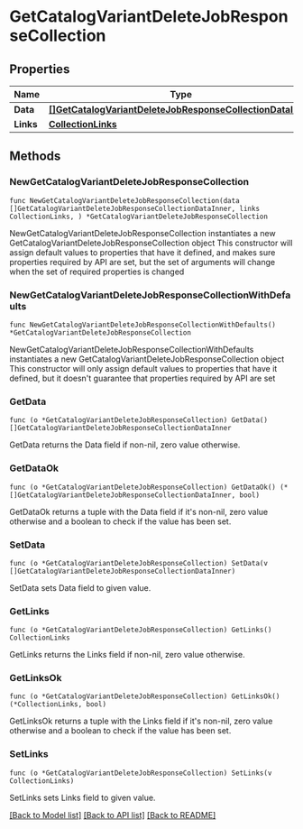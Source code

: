 # GetCatalogVariantDeleteJobResponseCollection

## Properties

Name | Type | Description | Notes
------------ | ------------- | ------------- | -------------
**Data** | [**[]GetCatalogVariantDeleteJobResponseCollectionDataInner**](GetCatalogVariantDeleteJobResponseCollectionDataInner.md) |  | 
**Links** | [**CollectionLinks**](CollectionLinks.md) |  | 

## Methods

### NewGetCatalogVariantDeleteJobResponseCollection

`func NewGetCatalogVariantDeleteJobResponseCollection(data []GetCatalogVariantDeleteJobResponseCollectionDataInner, links CollectionLinks, ) *GetCatalogVariantDeleteJobResponseCollection`

NewGetCatalogVariantDeleteJobResponseCollection instantiates a new GetCatalogVariantDeleteJobResponseCollection object
This constructor will assign default values to properties that have it defined,
and makes sure properties required by API are set, but the set of arguments
will change when the set of required properties is changed

### NewGetCatalogVariantDeleteJobResponseCollectionWithDefaults

`func NewGetCatalogVariantDeleteJobResponseCollectionWithDefaults() *GetCatalogVariantDeleteJobResponseCollection`

NewGetCatalogVariantDeleteJobResponseCollectionWithDefaults instantiates a new GetCatalogVariantDeleteJobResponseCollection object
This constructor will only assign default values to properties that have it defined,
but it doesn't guarantee that properties required by API are set

### GetData

`func (o *GetCatalogVariantDeleteJobResponseCollection) GetData() []GetCatalogVariantDeleteJobResponseCollectionDataInner`

GetData returns the Data field if non-nil, zero value otherwise.

### GetDataOk

`func (o *GetCatalogVariantDeleteJobResponseCollection) GetDataOk() (*[]GetCatalogVariantDeleteJobResponseCollectionDataInner, bool)`

GetDataOk returns a tuple with the Data field if it's non-nil, zero value otherwise
and a boolean to check if the value has been set.

### SetData

`func (o *GetCatalogVariantDeleteJobResponseCollection) SetData(v []GetCatalogVariantDeleteJobResponseCollectionDataInner)`

SetData sets Data field to given value.


### GetLinks

`func (o *GetCatalogVariantDeleteJobResponseCollection) GetLinks() CollectionLinks`

GetLinks returns the Links field if non-nil, zero value otherwise.

### GetLinksOk

`func (o *GetCatalogVariantDeleteJobResponseCollection) GetLinksOk() (*CollectionLinks, bool)`

GetLinksOk returns a tuple with the Links field if it's non-nil, zero value otherwise
and a boolean to check if the value has been set.

### SetLinks

`func (o *GetCatalogVariantDeleteJobResponseCollection) SetLinks(v CollectionLinks)`

SetLinks sets Links field to given value.



[[Back to Model list]](../README.md#documentation-for-models) [[Back to API list]](../README.md#documentation-for-api-endpoints) [[Back to README]](../README.md)


